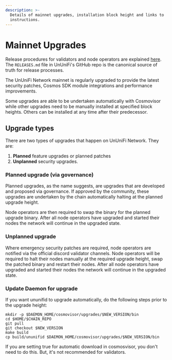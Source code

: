 ```yaml
---
description: >-
  Details of mainnet upgrades, installation block height and links to
  instructions.
---
```


# Mainnet Upgrades

Release procedures for validators and node operators are explained [here](https://github.com/UnUniFI/chain/blob/main/RELEASES.md). The `RELEASES.md` file in UnUniFi's GitHub repo is the canonical source of truth for release processes.

The UnUniFi Network mainnet is regularly upgraded to provide the latest security patches, Cosmos SDK module integrations and performance improvements.

Some upgrades are able to be undertaken automatically with Cosmovisor while other upgrades need to be manually installed at specified block heights. Others can be installed at any time after their predecessor.

## Upgrade types

There are two types of upgrades that happen on UnUniFi Network. They are:&#x20;

1. **Planned** feature upgrades or planned patches&#x20;
2. **Unplanned** security upgrades.

### Planned upgrade (via governance)

Planned upgrades, as the name suggests, are upgrades that are developed and proposed via governance. If approved by the community, these upgrades are undertaken by the chain automatically halting at the planned upgrade height.&#x20;

Node operators are then required to swap the binary for the planned upgrade binary. After all node operators have upgraded and started their nodes the network will continue in the upgraded state.

### Unplanned upgrade

Where emergency security patches are required, node operators are notified via the official discord validator channels. Node operators will be required to halt their nodes manually at the required upgrade height, swap the patched binary and restart their nodes. After all node operators have upgraded and started their nodes the network will continue in the upgraded state.

### Update Daemon for upgrade

If you want ununifid to upgrade automatically, do the following steps prior to the upgrade height:

```shell
mkdir -p $DAEMON_HOME/cosmovisor/upgrades/$NEW_VERSION/bin
cd $HOME/$CHAIN_REPO
git pull
git checkout $NEW_VERSION
make build
cp build/ununifid $DAEMON_HOME/cosmovisor/upgrades/$NEW_VERSION/bin
```

If you are setting true for automatic download in cosmosvisor, you don't need to do this. But, it's not recommended for validators.
